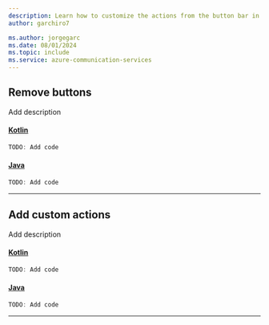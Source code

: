 ```yaml
---
description: Learn how to customize the actions from the button bar in the Android UI Library
author: garchiro7

ms.author: jorgegarc
ms.date: 08/01/2024
ms.topic: include
ms.service: azure-communication-services
---
```


## Remove buttons

Add description

#### [Kotlin](#tab/kotlin)

```kotlin
TODO: Add code
```

#### [Java](#tab/java)
```java
TODO: Add code
```

-----

## Add custom actions

Add description

#### [Kotlin](#tab/kotlin)

```kotlin
TODO: Add code
```

#### [Java](#tab/java)
```java
TODO: Add code
```

-----